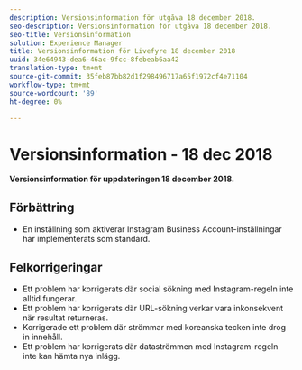 ```yaml
---
description: Versionsinformation för utgåva 18 december 2018.
seo-description: Versionsinformation för utgåva 18 december 2018.
seo-title: Versionsinformation
solution: Experience Manager
title: Versionsinformation för Livefyre 18 december 2018
uuid: 34e64943-dea6-46ac-9fcc-8febeab6aa42
translation-type: tm+mt
source-git-commit: 35feb87bb82d1f298496717a65f1972cf4e71104
workflow-type: tm+mt
source-wordcount: '89'
ht-degree: 0%

---
```



# Versionsinformation - 18 dec 2018

**Versionsinformation för uppdateringen 18 december 2018.**

## Förbättring

* En inställning som aktiverar Instagram Business Account-inställningar har implementerats som standard.

## Felkorrigeringar

* Ett problem har korrigerats där social sökning med Instagram-regeln inte alltid fungerar.
* Ett problem har korrigerats där URL-sökning verkar vara inkonsekvent när resultat returneras.
* Korrigerade ett problem där strömmar med koreanska tecken inte drog in innehåll.
* Ett problem har korrigerats där dataströmmen med Instagram-regeln inte kan hämta nya inlägg.

